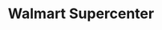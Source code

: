 ---
title: "Walmart Supercenter"
url: /knoxville/walmart-supercenter-walbrook-drive/
shop: Supermarkt
---